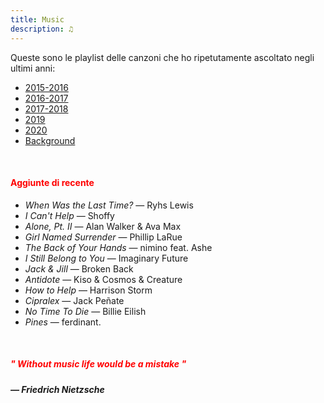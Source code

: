 ```yaml
---
title: Music
description: ♫
---
```

Queste sono le playlist delle canzoni che ho ripetutamente ascoltato negli ultimi anni:

* [2015-2016](https://music.apple.com/it/playlist/my-2015-2016/pl.b4bf1a93707c44f89aa794dc2888e844)
* [2016-2017](https://music.apple.com/it/playlist/my-2016-2017/pl.u-PDb40o6tJ9qVro)
* [2017-2018](https://music.apple.com/it/playlist/my-2017-2018/pl.u-b3b8RKgC0qaz1d)
* [2019](https://music.apple.com/it/playlist/my-2019/pl.u-b3b8Re4H0qaz1d)
* [2020](https://music.apple.com/it/playlist/my-2020/pl.u-LdbqE1vt5e4m0R?l)
* [Background](https://music.apple.com/it/playlist/background/pl.b05fb95eaae8419b8bc2201594355ee0?l=en)

&nbsp;

#### <span style="color:red">Aggiunte di recente</span>
* _When Was the Last Time?_ — Ryhs Lewis
* _I Can't Help_ — Shoffy
* _Alone, Pt. II_ — Alan Walker & Ava Max
* _Girl Named Surrender_ — Phillip LaRue
* _The Back of Your Hands_ — nimino feat. Ashe
* _I Still Belong to You_ — Imaginary Future
* _Jack & Jill_ — Broken Back
* _Antidote_ — Kiso & Cosmos & Creature
* _How to Help_ — Harrison Storm
* _Cipralex_ — Jack Peñate
* _No Time To Die_ — Billie Eilish
* _Pines_ — ferdinant.

&nbsp;

##### <span style="color:red">_" Without music life would be a mistake "_</span>

##### — Friedrich Nietzsche
